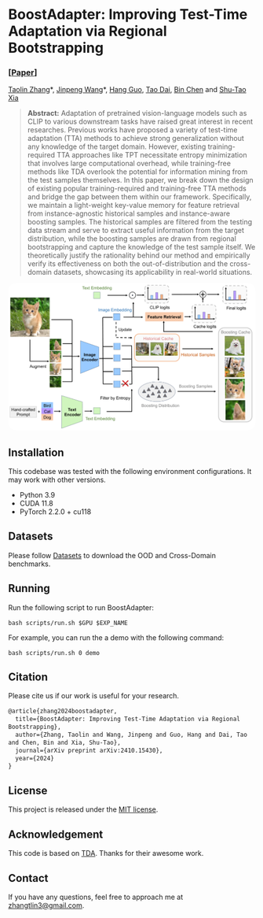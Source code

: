 # BoostAdapter: Improving Test-Time Adaptation via Regional Bootstrapping

### [[Paper](https://arxiv.org/abs/2410.15430)] 




[Taolin Zhang](https://scholar.google.com/citations?user=DWnu_G0AAAAJ)\*,  [Jinpeng Wang](https://scholar.google.com/citations?user=853-0n8AAAAJ&hl=zh-CN)\*, [Hang Guo](https://scholar.google.com/citations?user=fRwhfpoAAAAJ&hl=zh-CN), [Tao Dai](https://scholar.google.com/citations?user=MqJNdaAAAAAJ&hl=zh-CN), [Bin Chen](https://scholar.google.com.hk/citations?user=Yl0wv7AAAAAJ&hl=zh-CN) and [Shu-Tao Xia](https://scholar.google.com/citations?user=koAXTXgAAAAJ)

> **Abstract:**  Adaptation of pretrained vision-language models such as CLIP to various downstream tasks have raised great interest in recent researches. Previous works have proposed a variety of test-time adaptation (TTA) methods to achieve strong generalization without any knowledge of the target domain. However, existing training-required TTA approaches like TPT necessitate entropy minimization that involves large computational overhead, while training-free methods like TDA overlook the potential for information mining from the test samples themselves. In this paper, we break down the design of existing popular training-required and training-free TTA methods and bridge the gap between them within our framework. Specifically, we maintain a light-weight key-value memory for feature retrieval from instance-agnostic historical samples and instance-aware boosting samples. The historical samples are filtered from the testing data stream and serve to extract useful information from the target distribution, while the boosting samples are drawn from regional bootstrapping and capture the knowledge of the test sample itself. We theoretically justify the rationality behind our method and empirically verify its effectiveness on both the out-of-distribution and the cross-domain datasets, showcasing its applicability in real-world situations.


<p align="center">
    <img src="assets/framework.png" style="border-radius: 15px">
</p>


## <a name="installation"></a> Installation

This codebase was tested with the following environment configurations. It may work with other versions.

- Python 3.9
- CUDA 11.8
- PyTorch 2.2.0 + cu118

## Datasets
Please follow [Datasets](docs/DATASETS.md) to download the OOD and Cross-Domain benchmarks. 


## <a name="training"></a>  Running

Run the following script to run BoostAdapter:
```
bash scripts/run.sh $GPU $EXP_NAME
```

For example, you can run the a demo with the following command:  
```
bash scripts/run.sh 0 demo
```


## <a name="cite"></a> Citation

Please cite us if our work is useful for your research.

```
@article{zhang2024boostadapter,
  title={BoostAdapter: Improving Test-Time Adaptation via Regional Bootstrapping},
  author={Zhang, Taolin and Wang, Jinpeng and Guo, Hang and Dai, Tao and Chen, Bin and Xia, Shu-Tao},
  journal={arXiv preprint arXiv:2410.15430},
  year={2024}
}
```

## License

This project is released under the [MIT license](LICENSE).

## Acknowledgement

This code is based on [TDA](https://github.com/kdiAAA/TDA). Thanks for their awesome work.

## Contact

If you have any questions, feel free to approach me at zhangtlin3@gmail.com.
